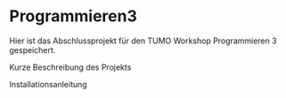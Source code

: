 # Programmieren3

Hier ist das Abschlussprojekt für den TUMO Workshop Programmieren 3 gespeichert.

Kurze Beschreibung des Projekts

Installationsanleitung
